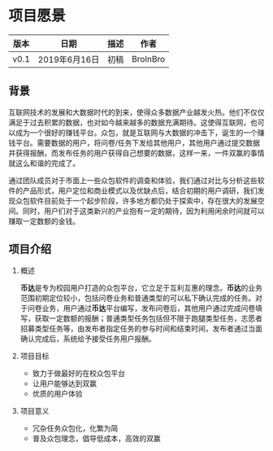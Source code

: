 # 项目愿景

|版本|日期|描述|作者|
|-|-|-|-|
|v0.1|2019年6月16日|初稿|BroInBro|

## 背景

互联网技术的发展和大数据时代的到来，使得众多数据产业越发火热。他们不仅仅满足于过去积累的数据，也对如今越来越多的数据充满期待。这使得互联网，也可以成为一个很好的赚钱平台。众包，就是互联网与大数据的冲击下，诞生的一个赚钱平台。需要数据的用户，将问卷/任务下发给其他用户，其他用户通过提交数据并获得报酬，而发布任务的用户获得自己想要的数据，这样一来，一件双赢的事情就这么和谐的完成了。

通过团队成员对于市面上一些众包软件的调查和体验，我们通过对比与分析这些软件的产品形式，用户定位和商业模式以及优缺点后，结合初期的用户调研，我们发现众包软件目前处于一个起步阶段，许多地方都仍处于探索中，存在很大的发展空间。同时，用户们对于这类新兴的产业抱有一定的期待，因为利用闲余时间就可以赚取一定数额的金钱。

## 项目介绍

1. 概述

    **币达**是专为校园用户打造的众包平台，它立足于互利互惠的理念。**币达**的业务范围初期定位较小，包括问卷业务和普通类型的可以私下确认完成的任务。对于问卷业务，用户通过**币达**平台编写，发布问卷后，其他用户通过完成问卷填写，获取一定数额的报酬；普通类型任务包括但不限于跑腿类型任务，志愿者招募类型任务等，由发布者指定任务的参与时间和结束时间，发布者通过当面确认完成后，系统给予接受任务用户报酬。

2. 项目目标

    - 致力于做最好的在校众包平台
    - 让用户能够达到双赢
    - 优质的用户体验

3. 项目意义

    - 冗杂任务众包化，化繁为简
    - 普及众包理念，倡导低成本，高效的双赢
